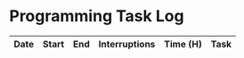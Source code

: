 # Programming Task Log

Date | Start | End | Interruptions | Time (H) | Task
-----|-------|-----|---------------|----------|-----
